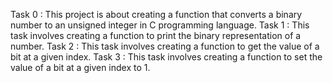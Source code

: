 Task 0 : This project is about creating a function that converts a binary number to an unsigned integer in C programming language.
Task 1 : This task involves creating a function to print the binary representation of a number.
Task 2 : This task involves creating a function to get the value of a bit at a given index.
Task 3 : This task involves creating a function to set the value of a bit at a given index to 1.
